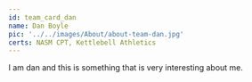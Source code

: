 ```yaml
---
id: team_card_dan
name: Dan Boyle
pic: '../../images/About/about-team-dan.jpg'
certs: NASM CPT, Kettlebell Athletics
---
```


I am dan and this is something that is very interesting about me.
